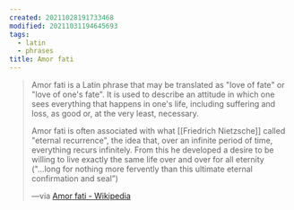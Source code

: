 ```yaml
---
created: 20211028191733468
modified: 20211031194645693
tags:
  - latin
  - phrases
title: Amor fati
---
```


> Amor fati is a Latin phrase that may be translated as "love of fate" or "love of one's fate". It is used to describe an attitude in which one sees everything that happens in one's life, including suffering and loss, as good or, at the very least, necessary.
>
> Amor fati is often associated with what [[Friedrich Nietzsche]] called "eternal recurrence", the idea that, over an infinite period of time, everything recurs infinitely. From this he developed a desire to be willing to live exactly the same life over and over for all eternity ("...long for nothing more fervently than this ultimate eternal confirmation and seal”)
>
> —via [Amor fati - Wikipedia](https://en.wikipedia.org/wiki/Amor_fati)
